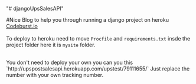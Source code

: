"# djangoUpsSalesAPI" 

#Nice Blog to help you through running a django project on heroku
<a href="https://codeburst.io/deploy-your-django-project-for-free-140d73a2c76b"> Codeburst.io </a>
<br>
<br>
To deploy to heroku need to move `Procfile` and `requirements.txt` insde the project folder here it is `mysite` folder.

<br>
You don't need to deploy your own you can you this `http://upspostsalesapi.herokuapp.com/upstest/79111655/` Just replace the number with your own tracking number.
